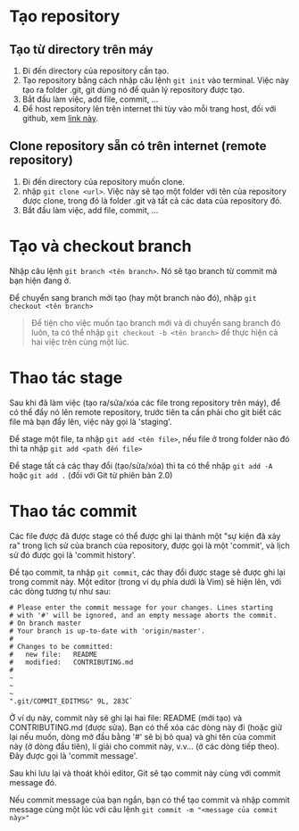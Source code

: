 # Tạo repository

## Tạo từ directory trên máy

1. Đi đến directory của repository cần tạo.
2. Tạo repository bằng cách nhập câu lệnh `git init` vào terminal. Việc này tạo ra folder .git, git dùng nó để quản lý repository được tạo.
3. Bắt đầu làm việc, add file, commit, ...
4. Để host repository lên trên internet thì tùy vào mỗi trang host, đối với github, xem [link này](https://docs.github.com/en/github/importing-your-projects-to-github/importing-source-code-to-github/adding-an-existing-project-to-github-using-the-command-line).

## Clone repository sẵn có trên internet (remote repository)

1. Đi đến directory của repository muốn clone.
2. nhập `git clone <url>`. Việc này sẽ tạo một folder với tên của repository được clone, trong đó là folder .git và tất cả các data của repository đó.
3. Bắt đầu làm việc, add file, commit, ...

# Tạo và checkout branch

Nhập câu lệnh `git branch <tên branch>`. Nó sẽ tạo branch từ commit mà bạn hiện đang ở.

Để chuyển sang branch mới tạo (hay một branch nào đó), nhập `git checkout <tên branch>`

> Để tiện cho việc muốn tạo branch mới và di chuyển sang branch đó luôn, ta có thể nhập `git checkout -b <tên branch>` để thực hiện cả hai việc trên cùng một lúc.

# Thao tác stage

Sau khi đã làm việc (tạo ra/sửa/xóa các file trong repository trên máy), để có thể đẩy nó lên remote repository, trước tiên ta cần phải cho git biết các file mà bạn đẩy lên, việc này gọi là 'staging'.

Để stage một file, ta nhập `git add <tên file>`, nếu file ở trong folder nào đó thì ta nhập `git add <path đến file>`

Để stage tất cả các thay đổi (tạo/sửa/xóa) thì ta có thể nhập `git add -A` hoặc `git add .` (đối với Git từ phiên bản 2.0)

# Thao tác commit

Các file được đã được stage có thể được ghi lại thành một "sự kiện đã xảy ra" trong lịch sử của branch của repository, được gọi là một 'commit', và lịch sử đó được gọi là 'commit history'.

Để tạo commit, ta nhập `git commit`, các thay đổi được stage sẽ được ghi lại trong commit này. Một editor (trong ví dụ phía dưới là Vim) sẽ hiện lên, với các dòng tương tự như sau:

```
# Please enter the commit message for your changes. Lines starting
# with '#' will be ignored, and an empty message aborts the commit.
# On branch master
# Your branch is up-to-date with 'origin/master'.
#
# Changes to be committed:
#	new file:   README
#	modified:   CONTRIBUTING.md
#
~
~
~
".git/COMMIT_EDITMSG" 9L, 283C`
```

Ở ví dụ này, commit này sẽ ghi lại hai file: README (mới tạo) và CONTRIBUTING.md (được sửa). Bạn có thể xóa các dòng này đi (hoặc giữ lại nếu muốn, dòng mở đầu bằng '#' sẽ bị bỏ qua) và ghi tên của commit này (ở dòng đầu tiên), lí giải cho commit này, v.v... (ở các dòng tiếp theo). Đây được gọi là 'commit message'.

Sau khi lưu lại và thoát khỏi editor, Git sẽ tạo commit này cùng với commit message đó.

Nếu commit message của bạn ngắn, bạn có thể tạo commit và nhập commit message cùng một lúc với câu lệnh `git commit -m "<message của commit này>"`

